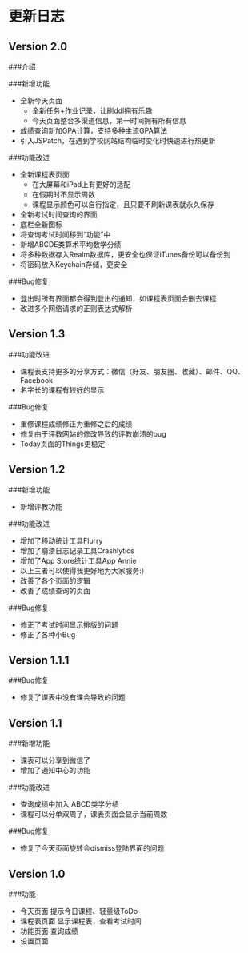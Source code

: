# 更新日志

## Version 2.0
###介绍


###新增功能
- 全新今天页面
    - 全新任务+作业记录，让刷ddl拥有乐趣
    - 今天页面整合多渠道信息，第一时间拥有所有信息
- 成绩查询新加GPA计算，支持多种主流GPA算法
- 引入JSPatch，在遇到学校网站结构临时变化时快速进行热更新


###功能改进
- 全新课程表页面
    - 在大屏幕和iPad上有更好的适配
    - 在假期时不显示周数
    - 课程显示颜色可以自行指定，且只要不刷新课表就永久保存
- 全新考试时间查询的界面
- 底栏全新图标
- 将查询考试时间移到“功能”中
- 新增ABCDE类算术平均数学分绩
- 将多种数据存入Realm数据库，更安全也保证iTunes备份可以备份到
- 将密码放入Keychain存储，更安全

###Bug修复
- 登出时所有界面都会得到登出的通知，如课程表页面会删去课程
- 改进多个网络请求的正则表达式解析

## Version 1.3
###功能改进
- 课程表支持更多的分享方式：微信（好友、朋友圈、收藏）、邮件、QQ、Facebook
- 名字长的课程有较好的显示

###Bug修复
- 重修课程成绩修正为重修之后的成绩
- 修复由于评教网站的修改导致的评教崩溃的bug
- Today页面的Things更稳定

## Version 1.2
###新增功能
- 新增评教功能

###功能改进
- 增加了移动统计工具Flurry
- 增加了崩溃日志记录工具Crashlytics
- 增加了App Store统计工具App Annie
- 以上三者可以使得我更好地为大家服务:）
- 改善了各个页面的逻辑
- 改善了成绩查询的页面

###Bug修复
- 修正了考试时间显示排版的问题
- 修正了各种小Bug

## Version 1.1.1
###Bug修复
- 修复了课表中没有课会导致的问题

## Version 1.1
###新增功能
- 课表可以分享到微信了
- 增加了通知中心的功能

###功能改进
- 查询成绩中加入 ABCD类学分绩
- 课程可以分单双周了，课表页面会显示当前周数

###Bug修复
- 修复了今天页面旋转会dismiss登陆界面的问题

## Version 1.0
###功能
- 今天页面 提示今日课程、轻量级ToDo
- 课程表页面 显示课程表，查看考试时间
- 功能页面 查询成绩
- 设置页面
